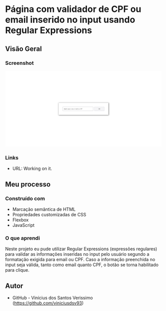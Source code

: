 # Página com validador de CPF ou email inserido no input usando Regular Expressions

## Visão Geral

### Screenshot

![](./screenshot.png)

### Links

- URL: Working on it.

## Meu processo

### Construído com

- Marcação semântica de HTML
- Propriedades customizadas de CSS
- Flexbox
- JavaScript

### O que aprendi

Neste projeto eu pude utilizar Regular Expressions (expressões regulares) para validar as informações inseridas no input pelo usuário segundo a formatação exigida para email ou CPF.
Caso a informação preenchida no input seja válida, tanto como email quanto CPF, o botão se torna habilitado para clique.

## Autor

- GitHub - Vinícius dos Santos Verissimo (https://github.com/viniciusdsv93)
